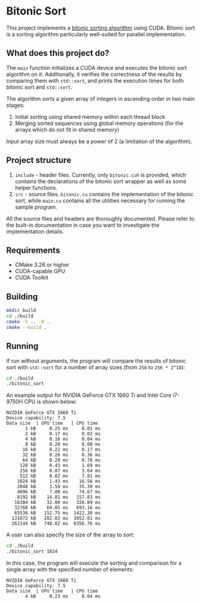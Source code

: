 # Bitonic Sort

This project implements a [bitonic sorting algorithm](https://en.wikipedia.org/wiki/Bitonic_sorter) using CUDA.
Bitonic sort is a sorting algorithm particularly well-suited for parallel implementation.

## What does this project do?

The `main` function initializes a CUDA device and executes the bitonic sort algorithm on it.
Additionally, it verifies the correctness of the results by comparing them with `std::sort`,
and prints the execution times for both bitonic sort and `std::sort`.

The algorithm sorts a given array of integers in ascending order in two main stages:

1. Initial sorting using shared memory within each thread block
2. Merging sorted sequences using global memory operations (for the arrays which do not fit in shared memory)

Input array size must always be a power of 2 (a limitation of the algorithm).

## Project structure

1. `include` - header files. Currently, only `bitonic.cuh` is provided, which contains the declarations of the bitonic sort
               wrapper as well as some helper functions.
2. `src` - source files. `bitonic.cu` contains the implementation of the bitonic sort, while `main.cu` contains
           all the utilities necessary for running the sample program.

All the source files and headers are thoroughly documented. Please refer to the built-in documentation in case you want
to investigate the implementation details.

## Requirements

- CMake 3.26 or higher
- CUDA-capable GPU
- CUDA Toolkit

## Building

```bash
mkdir build 
cd ./build
cmake -S .. -B .
cmake --build .
```

## Running

If run without arguments, the program will compare the results of bitonic sort with `std::sort` for a number of
array sizes (from `256` to `256 * 2^18`):

```bash
cd ./build
./bitonic_sort
```

An example output for NVIDIA GeForce GTX 1660 Ti and Intel Core i7-9750H CPU is shown below:

```
NVIDIA GeForce GTX 1660 Ti
Device capability: 7.5
Data size  | GPU time   | CPU time
       1 kB     0.25 ms     0.01 ms
       2 kB     0.17 ms     0.02 ms
       4 kB     0.16 ms     0.04 ms
       8 kB     0.20 ms     0.08 ms
      16 kB     0.22 ms     0.17 ms
      32 kB     0.26 ms     0.36 ms
      64 kB     0.29 ms     0.78 ms
     128 kB     0.43 ms     1.69 ms
     256 kB     0.87 ms     3.64 ms
     512 kB     0.82 ms     7.81 ms
    1024 kB     1.43 ms    16.56 ms
    2048 kB     3.50 ms    35.39 ms
    4096 kB     7.00 ms    74.67 ms
    8192 kB    14.81 ms   157.83 ms
   16384 kB    32.00 ms   326.89 ms
   32768 kB    69.85 ms   693.16 ms
   65536 kB   152.75 ms  1422.30 ms
  131072 kB   282.02 ms  3052.01 ms
  262144 kB   748.82 ms  6356.76 ms
```

A user can also specify the size of the array to sort:

```bash
cd ./build
./bitonic_sort 1024
```

In this case, the program will execute the sorting and comparison for a single array with the specified number of
elements:

```
NVIDIA GeForce GTX 1660 Ti
Device capability: 7.5
Data size  | GPU time   | CPU time
       4 kB     0.23 ms     0.04 ms
```